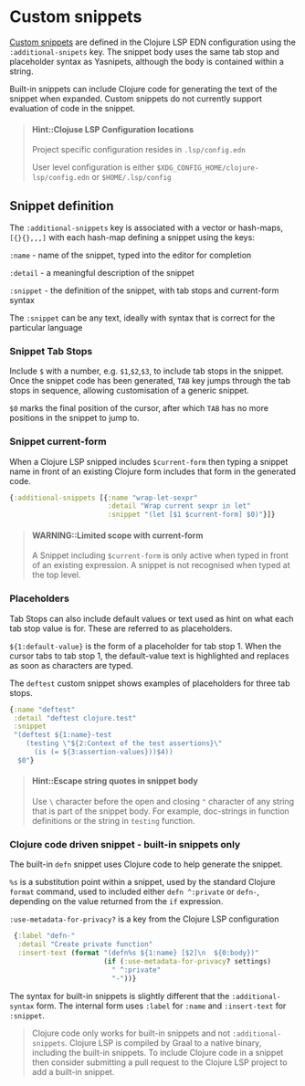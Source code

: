 # Custom snippets

[Custom snippets](https://clojure-lsp.io/settings/#snippets) are defined in the Clojure LSP EDN configuration using the `:additional-snipets` key.  The snippet body uses the same tab stop and placeholder syntax as Yasnipets, although the body is contained within a string.

Built-in snippets can include Clojure code for generating the text of the snippet when expanded.  Custom snippets do not currently support evaluation of code in the snippet.

> #### Hint::Clojuse LSP Configuration locations
> Project specific configuration resides in `.lsp/config.edn`
>
> User level configuration is either `$XDG_CONFIG_HOME/clojure-lsp/config.edn` or `$HOME/.lsp/config`


## Snippet definition

The `:additional-snippets` key is associated with a vector or hash-maps, `[{}{},,,]` with each hash-map defining a snippet using the keys:

`:name` - name of the snippet, typed into the editor for completion

`:detail` - a meaningful description of the snippet

`:snippet` - the definition of the snippet, with tab stops and current-form syntax

The `:snippet` can be any text, ideally with syntax that is correct for the particular language


### Snippet Tab Stops

Include `$` with a number, e.g. `$1`,`$2`,`$3`,  to include tab stops in the snippet.  Once the snippet code has been generated, `TAB` key jumps through the tab stops in sequence, allowing customisation of a generic snippet.

`$0` marks the final position of the cursor, after which `TAB` has no more positions in the snippet to jump to.


### Snippet current-form

When a Clojure LSP snipped includes `$current-form` then typing a snippet name in front of an existing Clojure form includes that form in the generated code.

```clojure
{:additional-snippets [{:name "wrap-let-sexpr"
                        :detail "Wrap current sexpr in let"
                        :snippet "(let [$1 $current-form] $0)"}]}
```

> #### WARNING::Limited scope with current-form
> A Snippet including `$current-form` is only active when typed in front of an existing expression.  A snippet is not recognised when typed at the top level.


### Placeholders

Tab Stops can also include default values or text used as hint on what each tab stop value is for.  These are referred to as placeholders.

`${1:default-value}` is the form of a placeholder for tab stop 1.  When the cursor tabs to tab stop 1, the default-value text is highlighted and replaces as soon as characters are typed.

The `deftest` custom snippet shows examples of placeholders for three tab stops.

```clojure
{:name "deftest"
 :detail "deftest clojure.test"
 :snippet
 "(deftest ${1:name}-test
    (testing \"${2:Context of the test assertions}\"
      (is (= ${3:assertion-values}))$4))
  $0"}
```

> #### Hint::Escape string quotes in snippet body
> Use `\` character before the open and closing `"` character of any string that is part of the snippet body.  For example, doc-strings in function definitions or the string in `testing` function.


### Clojure code driven snippet - built-in snippets only

The built-in `defn` snippet uses Clojure code to help generate the snippet.

`%s` is a substitution point within a snippet, used by the standard Clojure `format` command, used to included either `defn ^:private` or `defn-`, depending on the value returned from the `if` expression.

`:use-metadata-for-privacy?` is a key from the Clojure LSP configuration

```clojure
 {:label "defn-"
  :detail "Create private function"
  :insert-text (format "(defn%s ${1:name} [$2]\n  ${0:body})"
                       (if (:use-metadata-for-privacy? settings)
                         " ^:private"
                         "-"))}
```

The syntax for built-in snippets is slightly different that the `:additional-syntax` form.  The internal form uses `:label` for `:name` and `:insert-text` for `:snippet`.

> Clojure code only works for built-in snippets and not `:additional-snippets`. Clojure LSP is compiled by Graal to a native binary, including the built-in snippets.  To include Clojure code in a snippet then consider submitting a pull request to the Clojure LSP project to add a built-in snippet.
